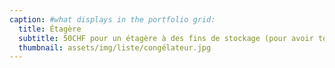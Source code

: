 ```yaml
---
caption: #what displays in the portfolio grid:
  title: Étagère
  subtitle: 50CHF pour un étagère à des fins de stockage (pour avoir toujours de tout!)
  thumbnail: assets/img/liste/congélateur.jpg
---
```

